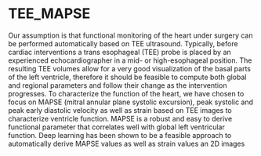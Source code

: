 # TEE_MAPSE
Our assumption is that functional monitoring of the heart under surgery can be performed automatically based on TEE ultrasound. Typically, before  cardiac interventions a trans esophageal (TEE) probe is placed by an experienced echocardiographer in a mid- or high-esophageal position. The resulting  TEE volumes allow for a very good visualization of the basal parts of the left ventricle, therefore it should be feasible to compute both global and regional  parameters and follow their change as the intervention progresses.     To characterize the function of the heart, we have chosen to focus on MAPSE (mitral annular plane systolic excursion), peak systolic and peak early  diastolic velocity as well as strain based on TEE images to characterize ventricle function. MAPSE is a robust and easy to derive functional parameter  that correlates well with global left ventricular function. Deep learning has been shown to be a feasible approach to automatically derive MAPSE values as  well as strain values an 2D images
